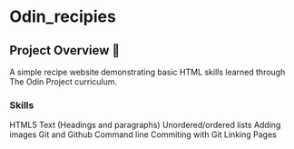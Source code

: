 # Odin_recipies

## Project Overview 🍳
A simple recipe website demonstrating basic HTML skills learned through The Odin Project curriculum. 

### Skills
HTML5
Text (Headings and paragraphs)
Unordered/ordered lists
Adding images
Git and Github
Command line
Commiting with Git
Linking Pages
